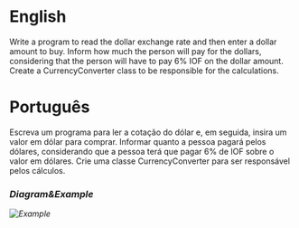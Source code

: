 # English
Write a program to read the dollar exchange rate and then enter a dollar amount to buy. Inform how much the person will pay for the dollars, considering that the person will have to pay 6% IOF on the dollar amount. Create a CurrencyConverter class to be responsible for the calculations.

# Português
Escreva um programa para ler a cotação do dólar e, em seguida, insira um valor em dólar para comprar. Informar quanto a pessoa pagará pelos dólares, considerando que a pessoa terá que pagar 6% de IOF sobre o valor em dólares. Crie uma classe CurrencyConverter para ser responsável pelos cálculos.

### <i/>Diagram&Example
![Example](https://github.com/gabriel-asevedo/java-exercises/blob/main/Exercises/004/currency_converter/assets/currency_converter1.png)
